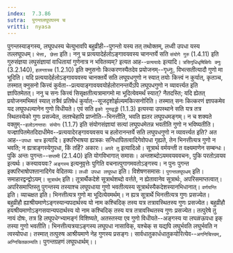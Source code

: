```yaml
---
index:  7.3.86
sutra:  पुगन्तलघूपघस्य च
vritti:  nyasa
---
```


पुगन्तस्याङ्गस्य, लघूपधस्य चेत्युभावपि बहुव्रीही--पुगन्तो यस्य तत् तथोक्तम्, लध्वी उपधा यस्य तल्लघूपधम्। `भेत्ता, छेत्ता` इति।
ननु च प्रत्ययादेर्हलोऽङ्गावयवस्य चानन्तर्ये सति `संयोगे गुरु` (1.4.11) इति गुरुसंज्ञया लघुसंज्ञायां वाधितायां गुणेनात्र न भवितव्यम्? इत्यत आह--`प्रत्ययादेः` इत्यादि। `त्रसिगृधिधृषिक्षिपेः क्नुः` (3.2.140), `हलन्ताच्च` (1.2.10) इति क्नुसनोः कित्करणस्यैतदेव प्रयोजनम्--गृध्नुः, विभत्सतीत्यादौ गुणो मा भूदिति। यदि प्रत्ययादेर्हलोऽङ्गावयवस्य चानक्तर्ये सति लघूपधगुणो न स्यात् तयोः कित्त्वं न कुर्यात्, कृतञ्च, तस्मात् क्नुसनो कित्त्वं कुर्वता--प्रत्ययाङ्गावयवयोर्हलोरानन्तर्येऽपि लघूपधगुणो न व्यावर्त्त्यत इति ज्ञापितमेतत्। ननु च सनः कित्त्वं सिसृक्षतीत्यत्रामागमो मा भूदित्येवमर्थं स्यात्? नैतदस्ति; यदि ह्येतत् प्रयोजनमभिमतं स्यात् तत्रैवं प्रतिषेधं कुर्यात्--सूजदृशोर्झल्यमकित्सनोरिति। तस्मात् सनः कित्करणं ज्ञापकमेव यद लघूपधल्यानेन गुणो विधीयते। एवं सति `इको गुणवृद्धी` (1.1.3) इत्यस्या उपस्थाने सति यत्र तत्र स्थितस्येको गुणः प्रसज्येत, ततश्चेहापि प्राप्नोति--भिनत्तीति, भवति ह्यतर लघूपधमङ्गम्। न च शक्यते वक्तुम्--`हलोऽनन्तराः संयोगः` (1.1.7) इति संयोगसंज्ञायां सत्यां लघूपधमेतन्न भवतीति गुणो न भविष्यतीति। यज्ज्ञापितमेतदिदाधीमेव--प्रत्ययादेरङ्गावयवसय च हलोरानन्तर्ये सति लघुपधगुणो न व्यावर्त्त्यत इति? अत आह--`उपधा चात्र` इत्यादि। इक्परिभाषया ह्यत्रकः सनिधापितत्वादिगेवोपधा गृह्यते, तेन भिनत्तीत्यत्र गुणो न भवति; न ह्यत्राङ्गस्येगुपधा, किं तर्हि? अकारः।
`अपरे तु` इत्यादिओ। सूत्रार्थ वर्मयन्ती त वक्ष्यमाणेन सम्बन्धः। पुकि अन्तः पुगन्तः--`सप्तमी` (2.1.40) इति योगविभागात् समासः। अन्तशब्दोऽयमवयववचनः, पुकि परतोऽवयव इत्यर्थः। कस्यावयवः? `अङ्गस्य` इत्यनुवृत्तेः पुगिति वचनात्पुगागमवतोऽङ्गस्य। न पुनः पुगन्त इक्परिभाषोपश्तानादिगेव वेदितव्यः। `लध्वी उपधा लघूपधा` इति। विशेषणसमासः। `पुगन्तलघूपधम्` इति। समाहारद्वन्द्वोऽयम्। `सूत्रार्थम्` इति। तूत्रार्थैकदेशे सूत्रार्थशब्दो वर्त्तते, न ह्येतावानेव सूत्रार्थः, अपरिसमाप्तत्वात्। अपरिसमाप्तिस्तु पुगन्तस्य तस्याश्च लघूपधाया गुणो भवतीत्यस्य सूत्रार्थस्यैकदेशस्यानभिधानात्। `वर्णयन्ति` इति। व्याचक्षत इति। भिनत्तीत्यत्र गुणो मा भूदित्येवमर्थम्। न ह्यत्र सूत्रार्थे भिनत्तीत्यत्र गुणः प्रसज्येत। बहुव्रीहौ ह्याश्रीयमाणेऽङ्गस्यान्यपदार्थस्य यो नाम कश्चिदिक् तस्य यत्र तत्रावस्थितस्य गुणः प्रसज्येत। बहुव्रीहौ हयश्रीयमाणोऽङ्गसयान्यपदार्थस्य यो नाम कश्चिदिक् तस्य यत्र तत्रावस्थितस्य गुणः प्रसज्येत। तत्पुरेषे तु नायं दोषः, तत्र हि लघूपधेग्भ्यामङ्गं विशिष्यते, अतस्तस्या एव गुणो विधीयते--अङ्गस्य या लघ#ऊपधा इक् तस्या गुणो भवतीति। भिनत्तीत्यत्रयाऽङ्गस्य लघूपधा नासाविक्, यश्चेक् स यद्यपि लघुर्भवति लघुर्भवति न त्वस्योपधा। तस्मात् तत्पुरुष आश्रीयमाणे नेह गुणस्य प्रसङ्गः।
सार्वधातुकार्धधातुकयोरित्येव--`अगनिचित्त्वम्, अग्निचितकाम्यति`। पुगन्तग्रहणं लघूपधार्थम्।।

